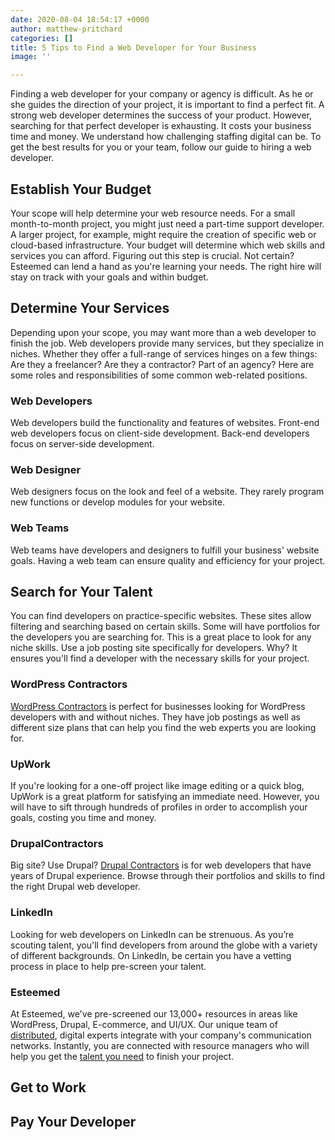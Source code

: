 ```yaml
---
date: 2020-08-04 18:54:17 +0000
author: matthew-pritchard
categories: []
title: 5 Tips to Find a Web Developer for Your Business
image: ''

---
```

Finding a web developer for your company or agency is difficult. As he or she guides the direction of your project, it is important to find a perfect fit. A strong web developer determines the success of your product. However, searching for that perfect developer is exhausting. It costs your business time and money. We understand how challenging staffing digital can be. To get the best results for you or your team, follow our guide to hiring a web developer.

## **Establish Your Budget**

Your scope will help determine your web resource needs. For a small month-to-month project, you might just need a part-time support developer. A larger project, for example, might require the creation of specific web or cloud-based infrastructure. Your budget will determine which web skills and services you can afford. Figuring out this step is crucial. Not certain? Esteemed can lend a hand as you're learning your needs. The right hire will stay on track with your goals and within budget.

## **Determine Your Services** 

Depending upon your scope, you may want more than a web developer to finish the job. Web developers provide many services, but they specialize in niches. Whether they offer a full-range of services hinges on a few things: Are they a freelancer? Are they a contractor? Part of an agency? Here are some roles and responsibilities of some common web-related positions.

### Web Developers

Web developers build the functionality and features of websites. Front-end web developers focus on client-side development. Back-end developers focus on server-side development.

### Web Designer

Web designers focus on the look and feel of a website. They rarely program new functions or develop modules for your website.

### Web Teams

Web teams have developers and designers to fulfill your business' website goals. Having a web team can ensure quality and efficiency for your project.

## **Search for Your Talent** 

You can find developers on practice-specific websites. These sites allow filtering and searching based on certain skills. Some will have portfolios for the developers you are searching for. This is a great place to look for any niche skills. Use a job posting site specifically for developers. Why? It ensures you'll find a developer with the necessary skills for your project.

### WordPress Contractors

[WordPress Contractors](app.wpcontractors.com "Visit WordPress Contractors") is perfect for businesses looking for WordPress developers with and without niches. They have job postings as well as different size plans that can help you find the web experts you are looking for.

### UpWork

If you're looking for a one-off project like image editing or a quick blog, UpWork is a great platform for satisfying an immediate need. However, you will have to sift through hundreds of profiles in order to accomplish your goals, costing you time and money. 

### DrupalContractors

Big site? Use Drupal? [Drupal Contractors](app.drupalcontractors.com "Visit Drupal Contractors") is for web developers that have years of Drupal experience. Browse through their portfolios and skills to find the right Drupal web developer.

### LinkedIn

Looking for web developers on LinkedIn can be strenuous. As you’re scouting talent, you'll find developers from around the globe with a variety of different backgrounds. On LinkedIn, be certain you have a vetting process in place to help pre-screen your talent. 

### Esteemed

At Esteemed, we've pre-screened our 13,000+ resources in areas like WordPress, Drupal, E-commerce, and UI/UX. Our unique team of [distributed](https://esteemed.io/blog/2020/07/08/5-benefits-of-a-distributed-workforce/ "Learn more about a distributed workforce. "), digital experts integrate with your company's communication networks. Instantly, you are connected with resource managers who will help you get the [talent you need](https://esteemed.io/blog/2020/07/25/5-reasons-why-you-should-join-a-talent-network/ "Learn more about our Talent Network!") to finish your project. 

## **Get to Work** 

## **Pay Your Developer** 
